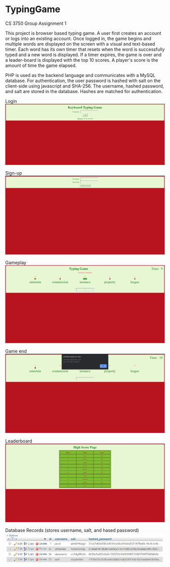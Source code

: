 # TypingGame
CS 3750 Group Assignment 1

This project is browser based typing game. A user first creates an account or logs into an existing account. Once logged in, the game begins and multiple words are displayed on the screen with a visual and text-based timer. Each word has its own timer that resets when the word is successfully typed and a new word is displayed. If a timer expires, the game is over and a leader-board is displayed with the top 10 scores. A player's score is the amount of time the game elapsed. 

PHP is used as the backend language and communicates with a MySQL database. For authentication, the user password is hashed with salt on the client-side using javascript and SHA-256. The username, hashed password, and salt are stored in the database. Hashes are matched for authentication.

Login
![Login Screenshot](screenshots/login.png?raw=true "Login Screen")

Sign-up
![Login Screenshot](screenshots/signup.png?raw=true "Login Screen")

Gameplay
![Login Screenshot](screenshots/gameplay.png?raw=true "Login Screen")

Game end
![Login Screenshot](screenshots/gameend.png?raw=true "Login Screen")

Leaderboard
![Login Screenshot](screenshots/leaderboard.png?raw=true "Login Screen")

Database Records (stores username, salt, and hased password)
![Login Screenshot](screenshots/database.png?raw=true "Login Screen")
